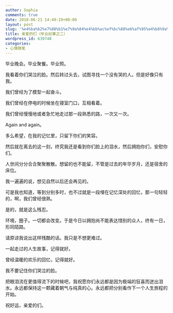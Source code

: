 ```yaml
---
author: Sophia
comments: true
date: 2010-06-21 14:49:19+00:00
layout: post
slug: '%e4%ba%b2%e7%88%b1%e7%9a%84%e4%bb%ac%ef%bc%88%e6%af%95%e4%b8%9a%e7%ba%aa%e4%ba%8b%e4%b9%8b%e4%ba%8c%ef%bc%89'
title: 亲爱的们（毕业纪事之二）
wordpress_id: 639748
categories:
- 心情随笔
---
```


毕业晚会。毕业聚餐。毕业照。

 

我看着你们哭泣的脸。然后转过头去，试图寻找一个没有哭的人。但是好像只有我。

 

我们曾经为了模型一起奋斗。

 

我们曾经在停电的时候坐在寝室门口，互相看着。

 

我们曾经慢慢地或者急忙地走过那一段熟悉的路，一次又一次。

 

Again and again。

 

多么希望，在我的记忆里，只留下你们的笑容。

 

然后就在离去的这一刻，终究我还是看到你们脸上的泪水，然后拥抱你们，安慰你们。

 

人世间分分合合聚聚散散。想留的也不能留，不管是过去的年华岁月，还是宿舍的床位。

 

我一遍遍的说，想见自然以后还会再见的。

 

可是我也知道，等到分别多时，也不过就是一段埋在记忆深处的回忆，那一句轻轻的，啊，我们曾经很熟。

 

是的，就是这么残忍。

 

环境，圈子。一切都会改变。于是今日以拥抱尚不能表达惜别的众人，终有一日，形同陌路。

 

请原谅我说出这样残酷的话。我只是不想更难过。

 

一起走过的人生故事，记得就好。

 

曾经温暖的欢乐的回忆，记得就好。

 

我不要记住你们哭泣的脸。

 

把眼泪流在更值得流下的时候吧，我祝愿你们永远都是因为极端的狂喜而迸出泪水。永远都保持这一颗藏着朝气与纯真的心。永远都把分别看作下一个人生旅程的开始。

 

祝好运，亲爱的们。

